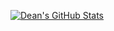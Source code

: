 [![Dean's GitHub Stats](https://github-readme-stats.vercel.app/api?username=Dean5w6)](https://github.com/Dean5w6/github-readme-stats)

